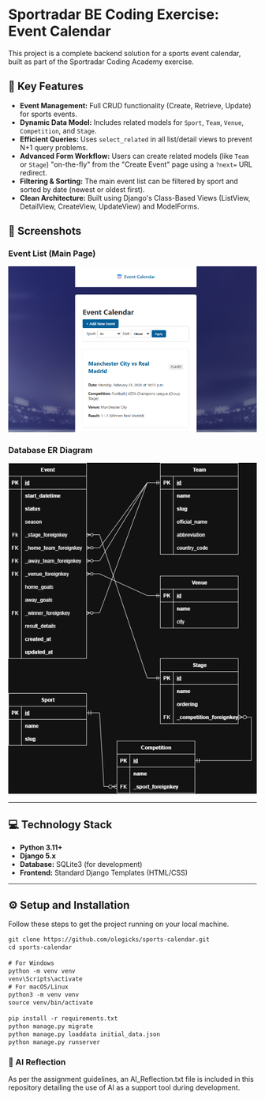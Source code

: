 # Sportradar BE Coding Exercise: Event Calendar

This project is a complete backend solution for a sports event calendar, built as part of the Sportradar Coding Academy exercise.
## 🚀 Key Features

* **Event Management:** Full CRUD functionality (Create, Retrieve, Update) for sports events.
* **Dynamic Data Model:** Includes related models for `Sport`, `Team`, `Venue`, `Competition`, and `Stage`.
* **Efficient Queries:** Uses `select_related` in all list/detail views to prevent N+1 query problems.
* **Advanced Form Workflow:** Users can create related models (like `Team` or `Stage`) "on-the-fly" from the "Create Event" page using a `?next=` URL redirect.
* **Filtering & Sorting:** The main event list can be filtered by sport and sorted by date (newest or oldest first).
* **Clean Architecture:** Built using Django's Class-Based Views (ListView, DetailView, CreateView, UpdateView) and ModelForms.

## 📸 Screenshots

### Event List (Main Page)
![A screenshot of the main event list page, showing filters and a list of upcoming events.](static/events/images/site_screenshot.png)

### Database ER Diagram
![The Entity-Relationship Diagram for the project, showing all 6 tables and their relationships.](static/events/images/ERD.png)

---

## 💻 Technology Stack

* **Python 3.11+**
* **Django 5.x**
* **Database:** SQLite3 (for development)
* **Frontend:** Standard Django Templates (HTML/CSS)

---

## ⚙️ Setup and Installation

Follow these steps to get the project running on your local machine.

```shell
git clone https://github.com/olegicks/sports-calendar.git
cd sports-calendar

# For Windows
python -m venv venv
venv\Scripts\activate
# For macOS/Linux
python3 -m venv venv
source venv/bin/activate

pip install -r requirements.txt
python manage.py migrate
python manage.py loaddata initial_data.json
python manage.py runserver
```
### 🤖 AI Reflection
As per the assignment guidelines, an AI_Reflection.txt file is included in this repository detailing the use of AI as a support tool during development.